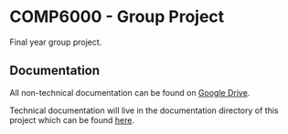 # COMP6000 - Group Project
Final year group project.

## Documentation
All non-technical documentation can be found on [Google Drive](https://drive.google.com/drive/folders/1956QOpzN265OdxG60flO1qk3QptO6gZQ).

Technical documentation will live in the documentation directory of this project which can be found [here](./documentation).